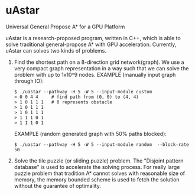uAstar
======

Universal General Propose A\* for a GPU Platform

uAstar is a research-proposed program, written in C++, which is able to solve
traditional general-propose A* with GPU acceleration.  Currently, uAstar can
solves two kinds of problems.

1. Find the shortest path on a 8-direction grid network(graph).
   We use a very compact graph representation in a way such that
   we can solve the problem with up to 1x10^9 nodes.
   EXAMPLE (manually input graph through IO):

   ````
   $ ./uastar --pathway -H 5 -W 5 --input-module custom
   > 0 0 4 4     # find path from (0, 0) to (4, 4)
   > 1 0 1 1 1   # 0 represents obstacle
   > 1 0 1 1 1
   > 1 0 1 1 1
   > 1 1 1 0 1
   > 1 1 1 0 1
   ````

   EXAMPLE (random generated graph with 50% paths blocked):
   ````
   $ ./uastar --pathway -H 5 -W 5 --input-module random  --block-rate 50
   ````

2.  Solve the tile puzzle (or sliding puzzle) problem.  The
    "Disjoint pattern database" is used to accelerate the solving
    process.  For really large puzzle problem that tradition A* cannot
    solves with reasonable size of memory, the memory bounded scheme
    is used to fetch the solution without the guarantee of optimality.

